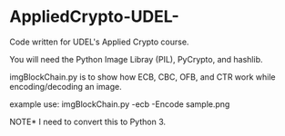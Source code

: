# AppliedCrypto-UDEL-
Code written for UDEL's Applied Crypto course.

You will need the Python Image Libray (PIL), PyCrypto, and hashlib.

imgBlockChain.py is to show how ECB, CBC, OFB, and CTR work while encoding/decoding an image.

example use:
imgBlockChain.py -ecb -Encode sample.png

NOTE* I need to convert this to Python 3.
